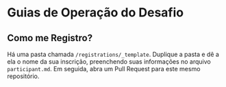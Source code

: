 # Guias de Operação do Desafio

## Como me Registro?
Há uma pasta chamada `/registrations/_template`. Duplique a pasta e dê a ela o nome da sua inscrição, preenchendo suas informações no arquivo `participant.md`. Em seguida, abra um Pull Request para este mesmo repositório.
